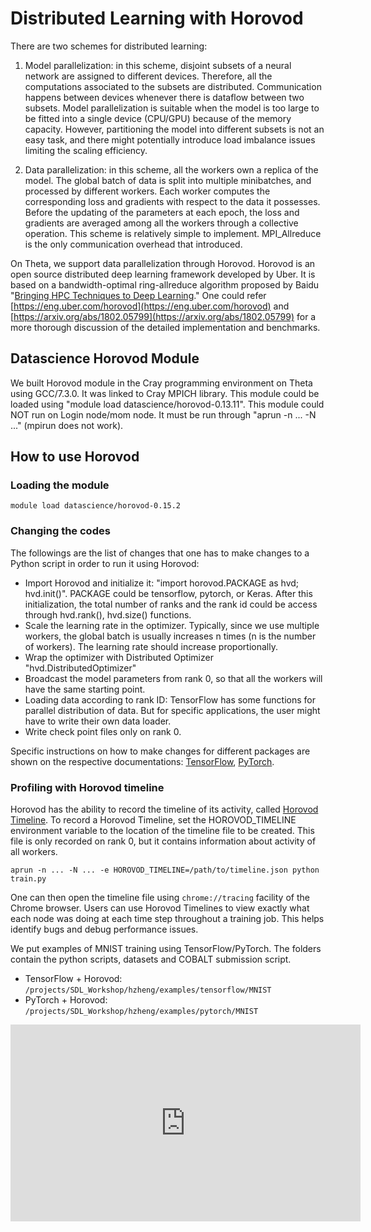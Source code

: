 # Distributed Learning with Horovod

There are two schemes for distributed learning: 
1. Model parallelization: in this scheme, disjoint subsets of a neural network are assigned to different devices. Therefore, all the computations associated to the subsets are distributed. Communication happens between devices whenever there is dataflow between two subsets. Model parallelization is suitable when the model is too large to be fitted into a single device (CPU/GPU) because of the memory capacity. However, partitioning the model into different subsets is not an easy task, and there might potentially introduce load imbalance issues limiting the scaling efficiency. 

2. Data parallelization: in this scheme, all the workers own a replica of the model. The global batch of data is split into multiple minibatches, and processed by different workers. Each worker computes the corresponding loss and gradients with respect to the data it possesses. Before the updating of the parameters at each epoch, the loss and gradients are averaged among all the workers through a collective operation. This scheme is relatively simple to implement. MPI_Allreduce is the only communication overhead that introduced. 

On Theta, we support data parallelization through Horovod. Horovod is an open source distributed deep learning framework developed by Uber. It is based on a bandwidth-optimal ring-allreduce algorithm proposed by Baidu "[Bringing HPC Techniques to Deep Learning](http://andrew.gibiansky.com/)." One could refer [https://eng.uber.com/horovod](https://eng.uber.com/horovod) and [https://arxiv.org/abs/1802.05799](https://arxiv.org/abs/1802.05799) for a more thorough discussion of the detailed implementation and benchmarks. 

## Datascience Horovod Module

We built Horovod module in the Cray programming environment on Theta using GCC/7.3.0.  It was linked to Cray MPICH library. This module could be loaded using "module load datascience/horovod-0.13.11". This module could NOT run on Login node/mom node. It must be run through "aprun -n ... -N ..." (mpirun does not work).

## How to use Horovod

### Loading the module
```module load datascience/horovod-0.15.2```

### Changing the codes
The followings are the list of changes that one has to make changes to a Python script in order to run it using Horovod: 
  - Import Horovod and initialize it: "import horovod.PACKAGE as hvd; hvd.init()". PACKAGE could be tensorflow, pytorch, or Keras. After this initialization, the total number of ranks and the rank id could be access through hvd.rank(), hvd.size() functions.
  - Scale the learning rate in the optimizer. Typically, since we use multiple workers, the global batch is usually increases n times (n is the number of workers). The learning rate should increase proportionally. 
  - Wrap the optimizer with Distributed Optimizer "hvd.DistributedOptimizer"
  - Broadcast the model parameters from rank 0, so that all the workers will have the same starting point. 
  - Loading data according to rank ID: TensorFlow has some functions for parallel distribution of data. But for specific applications, the user might have to write their own data loader. 
  - Write check point files only on rank 0. 

Specific instructions on how to make changes for different packages are shown on the respective documentations: [TensorFlow](https://anl.box.com/s/8dxu1eqnnpqfxw1602hwk4qm54jz1r3g), [PyTorch](https://anl.box.com/s/adxknsprih7cs62r8500bdyy3ed4nizn). 

### Profiling with Horovod timeline
Horovod has the ability to record the timeline of its activity, called [Horovod Timeline](https://github.com/horovod/horovod/blob/master/horovod/common/timeline.h). To record a Horovod Timeline, set the HOROVOD_TIMELINE environment variable to the location of the timeline file to be created. This file is only recorded on rank 0, but it contains information about activity of all workers.
```
aprun -n ... -N ... -e HOROVOD_TIMELINE=/path/to/timeline.json python train.py 
```
One can then open the timeline file using ```chrome://tracing``` facility of the Chrome browser. Users can use Horovod Timelines to view exactly what each node was doing at each time step throughout a training job. This helps identify bugs and debug performance issues. 

We put examples of MNIST training using TensorFlow/PyTorch. The folders contain the python scripts, datasets and COBALT submission script. 

- TensorFlow + Horovod: `/projects/SDL_Workshop/hzheng/examples/tensorflow/MNIST`
- PyTorch + Horovod: `/projects/SDL_Workshop/hzheng/examples/pytorch/MNIST`

<iframe width="560" height="315" src="https://www.youtube.com/embed/930yrXjNkgM" title="YouTube video player" frameborder="0" allow="accelerometer; autoplay; clipboard-write; encrypted-media; gyroscope; picture-in-picture" allowfullscreen></iframe>


